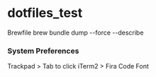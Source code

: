# dotfiles_test
Brewfile
brew bundle dump --force --describe

### System Preferences
Trackpad > Tab to click
iTerm2 > Fira Code Font

